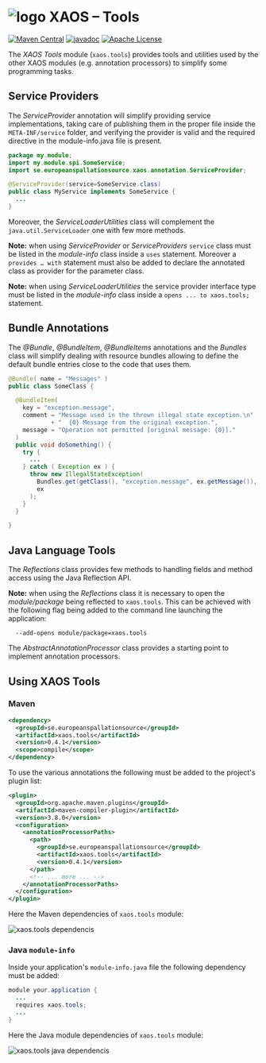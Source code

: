# ![logo](https://github.com/ESSICS/XAOS/blob/master/doc/logo-small.png) XAOS – Tools

<!-- [![Sonatype Nexus (Snapshots)](https://img.shields.io/nexus/s/https/oss.sonatype.org/se.europeanspallationsource/xaos.tools.svg)](https://oss.sonatype.org/content/repositories/snapshots/se/europeanspallationsource/xaos.tools/) -->
[![Maven Central](https://img.shields.io/maven-central/v/se.europeanspallationsource/xaos.tools.svg)](https://repo1.maven.org/maven2/se/europeanspallationsource/xaos.tools)
[![javadoc](https://www.javadoc.io/badge/se.europeanspallationsource/xaos.tools.svg)](https://www.javadoc.io/doc/se.europeanspallationsource/xaos.tools)
[![Apache License](https://img.shields.io/badge/license-Apache%20License%202.0-yellow.svg)](http://www.apache.org/licenses/LICENSE-2.0)

The _XAOS Tools_ module (`xaos.tools`) provides tools and utilities used by the
other XAOS modules (e.g. annotation processors) to simplify some programming
tasks.


## Service Providers

The _ServiceProvider_ annotation will simplify providing service implementations,
taking care of publishing them in the proper file inside the `META-INF/service`
folder, and verifying the provider is valid and the required directive in the
module-info.java file is present.

```java
package my.module;
import my.module.spi.SomeService;
import se.europeanspallationsource.xaos.annotation.ServiceProvider;

@ServiceProvider(service=SomeService.class)
public class MyService implements SomeService {
  ...
}
```

Moreover, the _ServiceLoaderUtilities_ class will complement the
`java.util.ServiceLoader` one with few more methods.

**Note:** when using _ServiceProvider_ or _ServiceProviders_ `service` class
must be listed in the _module-info_ class inside a `uses` statement. Moreover a
`provides … with` statement must also be added to declare the annotated class as
provider for the parameter class.

**Note:** when using _ServiceLoaderUtilities_ the service provider interface
type must be listed in the _module-info_ class inside a `opens ... to xaos.tools;`
statement.


## Bundle Annotations

The _@Bundle_, _@BundleItem_, _@BundleItems_ annotations and the _Bundles_ 
class will simplify dealing with resource bundles allowing to define the default
bundle entries close to the code that uses them.

```java
@Bundle( name = "Messages" )
public class SomeClass {

  @BundleItem(
    key = "exception.message",
    comment = "Message used in the thrown illegal state exception.\n"
            + "  {0} Message from the original exception.",
    message = "Operation not permitted [original message: {0}]."
  )
  public void doSomething() {
    try {
      ...
    } catch ( Exception ex ) {
      throw new IllegalStateException(
        Bundles.get(getClass(), "exception.message", ex.getMessage()),
        ex
      );
    }
  }

}
```


## Java Language Tools

The _Reflections_ class provides few methods to handling fields and method
access using the Java Reflection API.

**Note:** when using the _Reflections_ class it is necessary to open the
_module/package_ being reflected to `xaos.tools`. This can be achieved with the
following flag being added to the command line launching the application:

```
  --add-opens module/package=xaos.tools
```

The _AbstractAnnotationProcessor_ class provides a starting point to implement
annotation processors.


## Using XAOS Tools


### Maven

```xml
<dependency>
  <groupId>se.europeanspallationsource</groupId>
  <artifactId>xaos.tools</artifactId>
  <version>0.4.1</version>
  <scope>compile</scope>
</dependency>
```

To use the various annotations the following must be added to the project's
plugin list:

```xml
<plugin>
  <groupId>org.apache.maven.plugins</groupId>
  <artifactId>maven-compiler-plugin</artifactId>
  <version>3.8.0</version>
  <configuration>
    <annotationProcessorPaths>
      <path>
        <groupId>se.europeanspallationsource</groupId>
        <artifactId>xaos.tools</artifactId>
        <version>0.4.1</version>
      </path>
      <!-- ... more ... -->
    </annotationProcessorPaths>
  </configuration>
</plugin>
```

Here the Maven dependencies of `xaos.tools` module:

![xaos.tools dependencis](https://github.com/ESSICS/XAOS/blob/master/xaos.tools.module/doc/maven-dependencies.png)


### Java `module-info`

Inside your application's `module-info.java` file the following dependency must
be added:

```java
module your.application {
  ...
  requires xaos.tools;
  ...
}
```

Here the Java module dependencies of `xaos.tools` module:

![xaos.tools java dependencis](https://github.com/ESSICS/XAOS/blob/master/xaos.tools.module/doc/module-dependencies.png)

